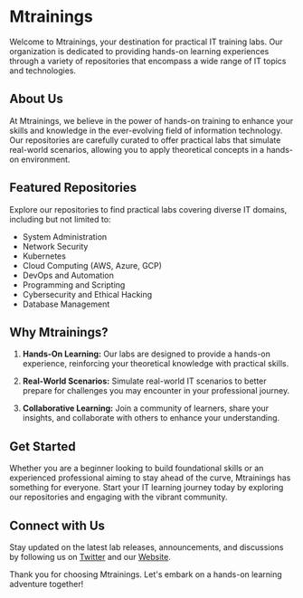 # Mtrainings

Welcome to Mtrainings, your destination for practical IT training labs. Our organization is dedicated to providing hands-on learning experiences through a variety of repositories that encompass a wide range of IT topics and technologies.

## About Us

At Mtrainings, we believe in the power of hands-on training to enhance your skills and knowledge in the ever-evolving field of information technology. Our repositories are carefully curated to offer practical labs that simulate real-world scenarios, allowing you to apply theoretical concepts in a hands-on environment.

## Featured Repositories

Explore our repositories to find practical labs covering diverse IT domains, including but not limited to:

- System Administration
- Network Security
- Kubernetes
- Cloud Computing (AWS, Azure, GCP)
- DevOps and Automation
- Programming and Scripting
- Cybersecurity and Ethical Hacking
- Database Management

## Why Mtrainings?

1. **Hands-On Learning:** Our labs are designed to provide a hands-on experience, reinforcing your theoretical knowledge with practical skills.

2. **Real-World Scenarios:** Simulate real-world IT scenarios to better prepare for challenges you may encounter in your professional journey.

3. **Collaborative Learning:** Join a community of learners, share your insights, and collaborate with others to enhance your understanding.

## Get Started

Whether you are a beginner looking to build foundational skills or an experienced professional aiming to stay ahead of the curve, Mtrainings has something for everyone. Start your IT learning journey today by exploring our repositories and engaging with the vibrant community.

## Connect with Us

Stay updated on the latest lab releases, announcements, and discussions by following us on [Twitter](https://twitter.com/mtrainings) and our [Website](https://mtrainings.dev).

Thank you for choosing Mtrainings. Let's embark on a hands-on learning adventure together!
